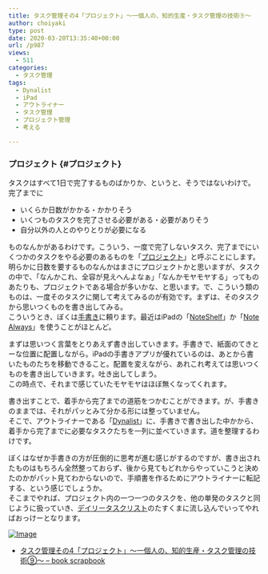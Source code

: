 ```yaml
---
title: タスク管理その4「プロジェクト」〜一個人の、知的生産・タスク管理の技術⑨〜
author: choiyaki
type: post
date: 2020-03-20T13:35:40+00:00
url: /p987
views:
  - 511
categories:
  - タスク管理
tags:
  - Dynalist
  - iPad
  - アウトライナー
  - タスク管理
  - プロジェクト管理
  - 考える

---
```

### プロジェクト {#プロジェクト}

タスクはすべて1日で完了するものばかりか、というと、そうではないわけで。完了までに

  * いくらか日数がかかる・かかりそう
  * いくつものタスクを完了させる必要がある・必要がありそう
  * 自分以外の人とのやりとりが必要になる

ものなんかがあるわけです。こういう、一度で完了しないタスク、完了までにいくつかのタスクをやる必要のあるものを「[プロジェクト][1]」と呼ぶことにします。  
明らかに日数を要するものなんかはまさにプロジェクトかと思いますが、タスクの中で、「なんかこれ、全容が見えへんよなぁ」「なんかモヤモヤする」ってものあたりも、プロジェクトである場合が多いかな、と思います。で、こういう類のものは、一度そのタスクに関して考えてみるのが有効です。まずは、そのタスクから思いつくものを書き出してみる。  
こういうとき、ぼくは[手書き][2]に頼ります。最近はiPadの「[NoteShelf][3]」か「[Note Always][4]」を使うことがほとんど。

まずは思いつく言葉をとりあえず書き出していきます。手書きで、紙面のてきとーな位置に配置しながら。iPadの手書きアプリが優れているのは、あとから書いたものたちを移動できること。配置を変えながら、あれこれ考えては思いつくものを書き出していきます。吐き出してしまう。  
この時点で、それまで感じていたモヤモヤはほぼ無くなってくれます。

書き出すことで、着手から完了までの道筋をつかむことができます。が、手書きのままでは、それがパッとみて分かる形には整っていません。  
そこで、アウトライナーである「[Dynalist][5]」に、手書きで書き出した中かから、着手から完了までに必要なタスクたちを一列に並べていきます。道を整理するわけです。

ぼくはなぜか手書きの方が圧倒的に思考が進む感じがするのですが、書き出されたものはもちろん全然整っておらず、後から見てもどれからやっていこうと決めたのかがパット見てわからないので、手順書を作るためにアウトライナーに転記する、という感じでしょうか。  
そこまでやれば、プロジェクト内の一つ一つのタスクを、他の単発のタスクと同じように扱っていき、[デイリータスクリスト][6]のたすくまに流し込んでいってやればおっけーとなります。

[![Image][7]][8]

  * [タスク管理その4「プロジェクト」〜一個人の、知的生産・タスク管理の技術⑨〜 &#8211; book scrapbook][9]

 [1]: https://scrapbox.io/choiyaki-hondana/%E3%83%97%E3%83%AD%E3%82%B8%E3%82%A7%E3%82%AF%E3%83%88
 [2]: https://scrapbox.io/choiyaki-hondana/%E6%89%8B%E6%9B%B8%E3%81%8D
 [3]: https://scrapbox.io/choiyaki-hondana/NoteShelf
 [4]: https://scrapbox.io/choiyaki-hondana/Note_Always
 [5]: https://scrapbox.io/choiyaki-hondana/Dynalist
 [6]: https://scrapbox.io/choiyaki-hondana/%E3%83%87%E3%82%A4%E3%83%AA%E3%83%BC%E3%82%BF%E3%82%B9%E3%82%AF%E3%83%AA%E3%82%B9%E3%83%88
 [7]: https://gyazo.com/59edc0d196b2ad2b8a90ede4f24df988/thumb/1000
 [8]: https://gyazo.com/59edc0d196b2ad2b8a90ede4f24df988
 [9]: https://scrapbox.io/choiyaki-hondana/%E3%82%BF%E3%82%B9%E3%82%AF%E7%AE%A1%E7%90%86%E3%81%9D%E3%81%AE4%E3%80%8C%E3%83%97%E3%83%AD%E3%82%B8%E3%82%A7%E3%82%AF%E3%83%88%E3%80%8D%E3%80%9C%E4%B8%80%E5%80%8B%E4%BA%BA%E3%81%AE%E3%80%81%E7%9F%A5%E7%9A%84%E7%94%9F%E7%94%A3%E3%83%BB%E3%82%BF%E3%82%B9%E3%82%AF%E7%AE%A1%E7%90%86%E3%81%AE%E6%8A%80%E8%A1%93%E2%91%A8%E3%80%9C